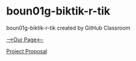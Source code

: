 # boun01g-biktik-r-tik
boun01g-biktik-r-tik created by GitHub Classroom


[-->Our Page<--](https://pjournal.github.io/boun01g-biktik-r-tik/)

[Project Proposal](https://github.com/pjournal/boun01g-biktik-r-tik/Project-Proposal.html)

